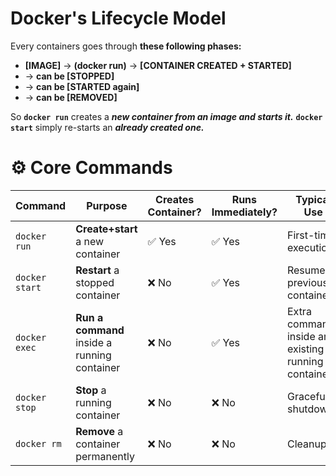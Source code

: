 # Docker's Lifecycle Model
Every containers goes through **these following phases:**
 * **[IMAGE]** $\rightarrow$ **(docker run)** $\rightarrow$ **[CONTAINER CREATED + STARTED]**
 * $\rightarrow$ **can be [STOPPED]**
 * $\rightarrow$ **can be [STARTED again]**
 * $\rightarrow$ **can be [REMOVED]**

So **`docker run`** creates a ***new container from an image and starts it.***
**`docker start`** simply re-starts an ***already created one.***

# ⚙️  Core Commands
|Command|Purpose|Creates Container?|Runs Immediately?|Typical Use|
|---|---|---|---|---|
|`docker run`|**Create+start** a new container|✅ Yes|✅ Yes|First-time execution|
|`docker start`|**Restart** a stopped container|❌ No|✅ Yes|Resume previous container|
|`docker exec`|**Run a command** inside a running container|❌ No|✅ Yes|Extra commands inside an existing running container|
|`docker stop`|**Stop** a running container|❌ No|❌ No|Graceful shutdown|
|`docker rm`|**Remove** a container permanently|❌ No|❌ No|Cleanup|
